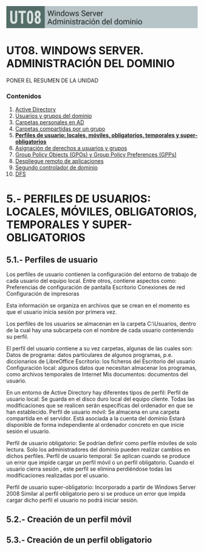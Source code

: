 <link rel="stylesheet" href="../styles.css">

![Carátula UT08](imgs/caratula_ut08.png)

# UT08. WINDOWS SERVER. ADMINISTRACIÓN DEL DOMINIO

PONER EL RESUMEN DE LA UNIDAD

### Contenidos

1. [Active Directory](01_active_directory.md)
2. [Usuarios y grupos del dominio](02_usuarios_dominio.md)
3. [Carpetas personales en AD](03_carpetas_personales.md)
4. [Carpetas compartidas por un grupo](04_carpetas_compartidas_grupo.md)
5. [**Perfiles de usuario: locales, móviles, obligatorios, temporales y super-obligatorios**](05_perfiles_usuarios.md)
6. [Asignación de derechos a usuarios y grupos](06_derechos_usuarios.md)
7. [Group Policy Objects (GPOs) y Group Policy Preferences (GPPs)](07_gpo_gpp.md)
8. [Despliegue remoto de aplicaciones](08_despliegue_aplicaciones.md)
9. [Segundo controlador de dominio](09_segundo_dc.md)
10. [DFS](10_dfs.md)


# 5.- PERFILES DE USUARIOS: LOCALES, MÓVILES, OBLIGATORIOS, TEMPORALES Y SUPER-OBLIGATORIOS

## 5.1.- Perfiles de usuario

Los perfiles de usuario contienen la configuración del entorno de trabajo de cada usuario del equipo local.
Entre otros, contiene aspectos como:
Preferencias de configuración de pantalla
Escritorio
Conexiones de red
Configuración de impresoras

Esta información se organiza en archivos que se crean en el momento es que el usuario inicia sesión por primera vez.

Los perfiles de los usuarios se almacenan en la carpeta C:\Usuarios, dentro de la cual hay una subcarpeta con el nombre de cada usuario conteniendo su perfil.

El perfil del usuario contiene a su vez carpetas, algunas de las cuales son:
Datos de programa: datos particulares de algunos programas, p.e. diccionarios de LibreOffice
Escritorio: los ficheros del Escritorio del usuario
Configuración local: algunos datos que necesitan almacenar los programas, como archivos temporales de Internet
Mis documentos: documentos del usuario.

En un entorno de Active Directory hay diferentes tipos de perfil:
Perfil de usuario local: 
Se guarda en el disco duro local del equipo cliente.
Todas las modificaciones que se realicen serán específicas del ordenador en que se han establecido.
Perfil de usuario móvil:
Se almacena en una carpeta compartida en el servidor.
Está asociada a la cuenta del dominio
Estará disponible de forma independiente al ordenador concreto en que inicie sesión el usuario.

Perfil de usuario obligatorio: 
Se podrían definir como perfile móviles de solo lectura.
Solo los administradores del dominio pueden realizar cambios en dichos perfiles.
Perfil de usuario temporal:
Se aplican cuando se produce un error que impide cargar un perfil móvil o un perfil obligatorio.
Cuando el usuario cierra sesión , este perfil se elimina perdiéndose todas las modificaciones realizadas por el usuario.

Perfil de usuario super-obligatorio:
Incorporado a partir de Windows Server 2008
Similar al perfil obligatorio pero si se produce un error que impida cargar dicho perfil el usuario no podrá iniciar sesión.


## 5.2.- Creación de un perfil móvil


## 5.3.- Creación de un perfil obligatorio